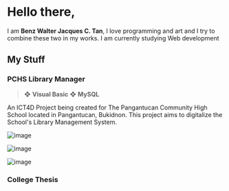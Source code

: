 # Hello there,
I am **Benz Walter Jacques C. Tan**, I love programming and art and I try to combine these two in my works. I am currently studying Web development

<space>

## My Stuff

### PCHS Library Manager

> ❖ **Visual Basic**   ❖ **MySQL**

An ICT4D Project being created for The Pangantucan Community High School located in Pangantucan, Bukidnon. This project aims to digitalize the School's Library Management System.

![image](https://user-images.githubusercontent.com/55311935/180648174-3a14b54e-5b50-401f-a2e2-cf03978b6d92.png)

![image](https://user-images.githubusercontent.com/55311935/180648234-87391789-4de1-4fc9-93e8-3d5ff52e7529.png)

![image](https://user-images.githubusercontent.com/55311935/180648191-ae77f9d0-c865-4151-9c80-9f1bd6052172.png)


### College Thesis
